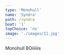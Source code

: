 ```yaml
---
type: 'Monohull'
name: 'Syndra'
path: /syndra
boat: '1'
topChoice: 'no'
image: './images/11.jpg'
---
```


Monohull BOiiiiiis